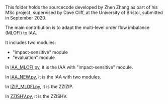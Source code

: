 This folder holds the sourcecode developed by Zhen Zhang as part of his MSc project, supervised by Dave Cliff, at the University of Bristol, submitted in September 2020.



The main contribution is to adapt the multi-level order flow imbalance (MLOFI) to IAA.

It includes two modules:

+ "impact-sensitive" module
+ "evaluation" module



In [IAA_MLOFI.py](./source/IAA_MLOFI.py), it is  the IAA with  "impact-sensitive" module.

In [IAA_NEW.py](./source/IAA_NEW.py), it is the IAA with two modules.

In [IZIP_MLOFI.py](./source/IZIP_MLOFI.py), it is the ZZIZIP.

In [ZZISHV.py](./source/ZZISHV.py), it is the ZZISHV.

